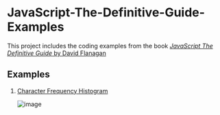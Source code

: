# JavaScript-The-Definitive-Guide-Examples

This project includes the coding examples from the book [*JavaScript The Definitive Guide* by David Flanagan](https://amzn.to/48tYAEf)

## Examples

1. [Character Frequency Histogram](./example_ch1.js)

    ![image](https://github.com/kevinknights29/JavaScript-The-Definitive-Guide-Examples/assets/74464814/b5f8293b-408f-4418-bc00-002d965a9e35)
